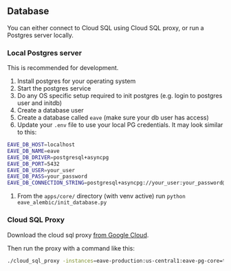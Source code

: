 ## Database

You can either connect to Cloud SQL using Cloud SQL proxy, or run a Postgres server locally.

### Local Postgres server

This is recommended for development.

1. Install postgres for your operating system
1. Start the postgres service
1. Do any OS specific setup required to init postgres (e.g. login to postgres user and initdb)
1. Create a database user
1. Create a database called `eave` (make sure your db user has access)
1. Update your `.env` file to use your local PG credentials.
  It may look similar to this:

```sh
EAVE_DB_HOST=localhost
EAVE_DB_NAME=eave
EAVE_DB_DRIVER=postgresql+asyncpg
EAVE_DB_PORT=5432
EAVE_DB_USER=your_user
EAVE_DB_PASS=your_password
EAVE_DB_CONNECTION_STRING=postgresql+asyncpg://your_user:your_password@localhost:5432/eave
```

1. From the `apps/core/` directory (with venv active) run `python eave_alembic/init_database.py`

### Cloud SQL Proxy

Download the cloud sql proxy [from Google Cloud](https://cloud.google.com/sql/docs/postgres/sql-proxy#install).

Then run the proxy with a command like this:

```bash
./cloud_sql_proxy -instances=eave-production:us-central1:eave-pg-core=tcp:5431
```

